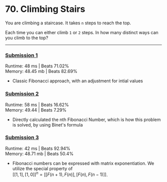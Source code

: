 # 70. Climbing Stairs

You are climbing a staircase. It takes `n` steps to reach the top.

Each time you can either climb `1` or `2` steps. In how many distinct ways can you climb to the top?

---

### [Submission 1](/easy/70-climbing-stairs/70-climbing-stairs-1.js)

Runtime: 48 ms | Beats 71.02%  
Memory: 48.45 mb | Beats 82.69%

- Classic Fibonacci approach, with an adjustment for intial values

### [Submission 2](/easy/70-climbing-stairs/70-climbing-stairs-2.js)

Runtime: 58 ms | Beats 16.62%  
Memory: 49.44 | Beats 7.29%

- Directly calculated the nth Fibonacci Number, which is how this problem is solved, by using Binet's formula

### [Submission 3](/easy/70-climbing-stairs/70-climbing-stairs-3.js)
Runtime: 42 ms | Beats 92.94%  
Memory: 48.71 mb | Beats 50.4%  

- Fibonacci numbers can be expressed with matrix exponentiation. We utilize the special property of  
$[[1,1],[1,0]]^n = [ [F(n+1), F(n)], [F(n), F(n-1)] ]$.
